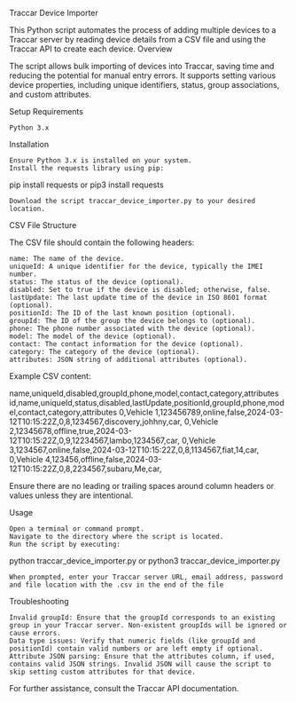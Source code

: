 Traccar Device Importer

This Python script automates the process of adding multiple devices to a Traccar server by reading device details from a CSV file and using the Traccar API to create each device.
Overview

The script allows bulk importing of devices into Traccar, saving time and reducing the potential for manual entry errors. It supports setting various device properties, including unique identifiers, status, group associations, and custom attributes.

Setup Requirements

    Python 3.x


Installation

    Ensure Python 3.x is installed on your system.
    Install the requests library using pip:

pip install requests
or
pip3 install requests


    Download the script traccar_device_importer.py to your desired location.

CSV File Structure

The CSV file should contain the following headers:

    name: The name of the device.
    uniqueId: A unique identifier for the device, typically the IMEI number.
    status: The status of the device (optional).
    disabled: Set to true if the device is disabled; otherwise, false.
    lastUpdate: The last update time of the device in ISO 8601 format (optional).
    positionId: The ID of the last known position (optional).
    groupId: The ID of the group the device belongs to (optional).
    phone: The phone number associated with the device (optional).
    model: The model of the device (optional).
    contact: The contact information for the device (optional).
    category: The category of the device (optional).
    attributes: JSON string of additional attributes (optional).

Example CSV content:

name,uniqueId,disabled,groupId,phone,model,contact,category,attributes
id,name,uniqueId,status,disabled,lastUpdate,positionId,groupId,phone,model,contact,category,attributes
0,Vehicle 1,123456789,online,false,2024-03-12T10:15:22Z,0,8,1234567,discovery,johhny,car,
0,Vehicle 2,12345678,offline,true,2024-03-12T10:15:22Z,0,9,12234567,lambo,1234567,car,
0,Vehicle 3,1234567,online,false,2024-03-12T10:15:22Z,0,8,1134567,fiat,14,car,
0,Vehicle 4,123456,offline,false,2024-03-12T10:15:22Z,0,8,2234567,subaru,Me,car,

Ensure there are no leading or trailing spaces around column headers or values unless they are intentional.

Usage

    Open a terminal or command prompt.
    Navigate to the directory where the script is located.
    Run the script by executing:

python traccar_device_importer.py
or 
python3 traccar_device_importer.py

    When prompted, enter your Traccar server URL, email address, password and file location with the .csv in the end of the file

Troubleshooting

    Invalid groupId: Ensure that the groupId corresponds to an existing group in your Traccar server. Non-existent groupIds will be ignored or cause errors.
    Data type issues: Verify that numeric fields (like groupId and positionId) contain valid numbers or are left empty if optional.
    Attribute JSON parsing: Ensure that the attributes column, if used, contains valid JSON strings. Invalid JSON will cause the script to skip setting custom attributes for that device.

For further assistance, consult the Traccar API documentation.
